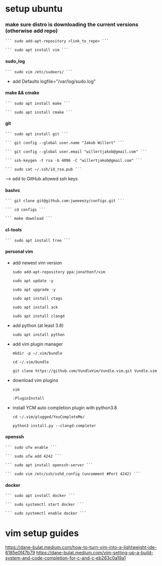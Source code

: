 # setup ubuntu

### make sure distro is downloading the current versions (otherwise add repo)

    ``` sudo add-apt-repository <link_to_repo> ```

    ``` sudo apt install vim ```

#### sudo_log

    ``` sudo vim /etc/sudoers/ ```

- add Defaults logfile="/var/log/sudo.log"

#### make && cmake

    ``` sudo apt install make ```

    ``` sudo apt install cmake ```

#### git

    ``` sudo apt install git ```

    ``` git config --global user.name "Jakob Willert" ```

    ``` git config --global user.email "willertjakob@gmail.com" ```

    ``` ssh-keygen -t rsa -b 4096 -C "willertjakob@gmail.com" ```

    ``` sudo cat ~/.ssh/id_rsa.pub ```

--> add to GitHub allowed ssh keys

#### bashrc

    ``` git clone git@github.com:jweeeezy/configs.git ```

    ``` cd configs ```

    ``` make download ```

#### cl-tools

    ``` sudo apt install tree ```

#### personal vim

- add newest vim version

    ``` sudo add-apt-repository ppa:jonathonf/vim ```

    ``` sudo apt update -y ```

    ``` sudo apt upgrade -y ```

    ``` sudo apt install ctags ```

    ``` sudo apt install ack ```

    ``` sudo apt install clangd ```

- add python (at least 3.8)

    ``` sudo apt install python ```

- add vim plugin manager

    ``` mkdir -p ~/.vim/bundle ```

    ``` cd ~/.vim/bundle ```

    ``` git clone https://github.com/VundleVim/Vundle.vim.git Vundle.vim ```

- download vim plugins

    ``` vim ```

    ``` :PluginInstall ```

- install YCM auto completion plugin with python3.8

    ``` cd ~/.vim/plugged/YouCompleteMe/ ```

    ``` python3 install.py --clangd-completer ```

#### openssh

    ``` sudo ufw enable ```

    ``` sudo ufw add 4242 ```

    ``` sudo apt install openssh-server ```

    ``` sudo vim /etc/ssh/sshd_config (uncomment #Port 4242) ```

#### docker

    ``` sudo apt install docker ```

    ``` sudo systemctl start docker ```

    ``` sudo systemctl enable docker ```

# vim setup guides
https://dane-bulat.medium.com/how-to-turn-vim-into-a-lightweight-ide-6185e0f47b79
https://dane-bulat.medium.com/vim-setting-up-a-build-system-and-code-completion-for-c-and-c-eb263c0a19a1
